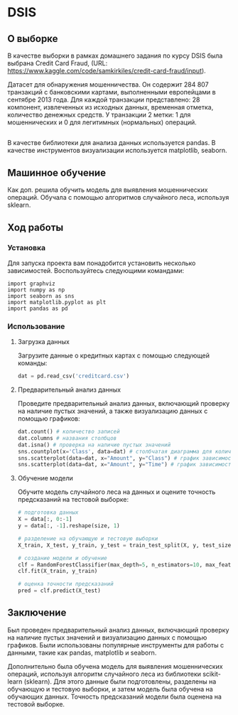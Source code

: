 # DSIS
## О выборке

В качестве выборки в рамках домашнего задания по курсу DSIS была выбрана Credit Card Fraud, (URL: https://www.kaggle.com/code/samkirkiles/credit-card-fraud/input).

Датасет для обнаружения мошенничества. Он содержит 284 807 транзакций с банковскими картами, выполненными европейцами в сентябре 2013 года. Для каждой транзакции представлено: 28 компонент, извлеченных из исходных данных, временная отметка, количество денежных средств. У транзакции 2 метки: 1 для мошеннических и 0 для легитимных (нормальных) операций.

##
В качестве библиотеки для анализа данных используется pandas. В качестве инструментов визуализации используется matplotlib, seaborn.

## Машинное обучение
Как доп. решила обучить модель для выявления мошеннических операций. Обучала с помощью алгоритмов случайного леса, используя sklearn.

## Ход работы

### Установка

Для запуска проекта вам понадобится установить несколько зависимостей. Воспользуйтесь следующими командами:

```
import graphviz
import numpy as np
import seaborn as sns
import matplotlib.pyplot as plt
import pandas as pd

```

### Использование

1. Загрузка данных

   Загрузите данные о кредитных картах с помощью следующей команды:

   ```python
   dat = pd.read_csv('creditcard.csv')
   ```

2. Предварительный анализ данных

   Проведите предварительный анализ данных, включающий проверку на наличие пустых значений, а также визуализацию данных с помощью графиков:

   ```python
   dat.count() # количество записей
   dat.columns # названия столбцов
   dat.isna() # проверка на наличие пустых значений
   sns.countplot(x='Class', data=dat) # столбчатая диаграмма для количества мошеннических операций
   sns.scatterplot(data=dat, x="Amount", y="Class") # график зависимости мошеннических операций от суммы
   sns.scatterplot(data=dat, x="Amount", y="Time") # график зависимости мошеннических операций от времени
   ```

3. Обучение модели

   Обучите модель случайного леса на данных и оцените точность предсказаний на тестовой выборке:

   ```python
   # подготовка данных
   X = data[:, 0:-1]
   y = data[:, -1].reshape(size, 1)

   # разделение на обучающую и тестовую выборки
   X_train, X_test, y_train, y_test = train_test_split(X, y, test_size=0.33, random_state=42)

   # создание модели и обучение
   clf = RandomForestClassifier(max_depth=5, n_estimators=10, max_features=1)
   clf.fit(X_train, y_train)

   # оценка точности предсказаний
   pred = clf.predict(X_test)
   ```

## Заключение
Был проведен предварительный анализ данных, включающий проверку на наличие пустых значений и визуализацию данных с помощью графиков.
Были использованы популярные инструменты для работы с данными, такие как pandas, matplotlib и seaborn.

Дополнительно была обучена модель для выявления мошеннических операций, используя алгоритм случайного леса из библиотеки scikit-learn (sklearn). Для этого данные были подготовлены, разделены на обучающую и тестовую выборки, и затем модель была обучена на обучающих данных. Точность предсказаний модели была оценена на тестовой выборке.
